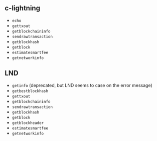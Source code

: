 ## c-lightning
- `echo`
- `gettxout`
- `getblockchaininfo`
- `sendrawtransaction`
- `getblockhash`
- `getblock`
- `estimatesmartfee`
- `getnetworkinfo`

## LND
- `getinfo` (deprecated, but LND seems to case on the error message)
- `getbestblockhash`
- `gettxout`
- `getblockchaininfo`
- `sendrawtransaction`
- `getblockhash`
- `getblock`
- `getblockheader`
- `estimatesmartfee`
- `getnetworkinfo`

